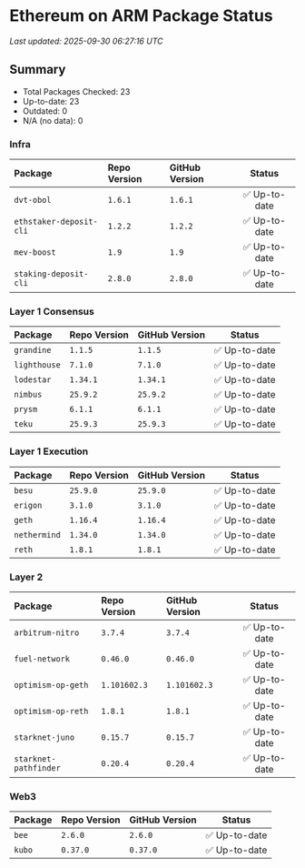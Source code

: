 # Ethereum on ARM Package Status

_Last updated: 2025-09-30 06:27:16 UTC_

## Summary

- Total Packages Checked: 23
- Up-to-date: 23
- Outdated: 0
- N/A (no data): 0


### Infra

| Package | Repo Version | GitHub Version | Status |
|:--------|:-------------|:---------------|:------:|
| `dvt-obol` | `1.6.1` | `1.6.1` | ✅ Up-to-date |
| `ethstaker-deposit-cli` | `1.2.2` | `1.2.2` | ✅ Up-to-date |
| `mev-boost` | `1.9` | `1.9` | ✅ Up-to-date |
| `staking-deposit-cli` | `2.8.0` | `2.8.0` | ✅ Up-to-date |

### Layer 1 Consensus

| Package | Repo Version | GitHub Version | Status |
|:--------|:-------------|:---------------|:------:|
| `grandine` | `1.1.5` | `1.1.5` | ✅ Up-to-date |
| `lighthouse` | `7.1.0` | `7.1.0` | ✅ Up-to-date |
| `lodestar` | `1.34.1` | `1.34.1` | ✅ Up-to-date |
| `nimbus` | `25.9.2` | `25.9.2` | ✅ Up-to-date |
| `prysm` | `6.1.1` | `6.1.1` | ✅ Up-to-date |
| `teku` | `25.9.3` | `25.9.3` | ✅ Up-to-date |

### Layer 1 Execution

| Package | Repo Version | GitHub Version | Status |
|:--------|:-------------|:---------------|:------:|
| `besu` | `25.9.0` | `25.9.0` | ✅ Up-to-date |
| `erigon` | `3.1.0` | `3.1.0` | ✅ Up-to-date |
| `geth` | `1.16.4` | `1.16.4` | ✅ Up-to-date |
| `nethermind` | `1.34.0` | `1.34.0` | ✅ Up-to-date |
| `reth` | `1.8.1` | `1.8.1` | ✅ Up-to-date |

### Layer 2

| Package | Repo Version | GitHub Version | Status |
|:--------|:-------------|:---------------|:------:|
| `arbitrum-nitro` | `3.7.4` | `3.7.4` | ✅ Up-to-date |
| `fuel-network` | `0.46.0` | `0.46.0` | ✅ Up-to-date |
| `optimism-op-geth` | `1.101602.3` | `1.101602.3` | ✅ Up-to-date |
| `optimism-op-reth` | `1.8.1` | `1.8.1` | ✅ Up-to-date |
| `starknet-juno` | `0.15.7` | `0.15.7` | ✅ Up-to-date |
| `starknet-pathfinder` | `0.20.4` | `0.20.4` | ✅ Up-to-date |

### Web3

| Package | Repo Version | GitHub Version | Status |
|:--------|:-------------|:---------------|:------:|
| `bee` | `2.6.0` | `2.6.0` | ✅ Up-to-date |
| `kubo` | `0.37.0` | `0.37.0` | ✅ Up-to-date |

